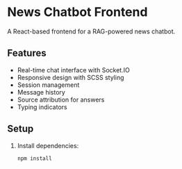 # News Chatbot Frontend

A React-based frontend for a RAG-powered news chatbot.

## Features

- Real-time chat interface with Socket.IO
- Responsive design with SCSS styling
- Session management
- Message history
- Source attribution for answers
- Typing indicators

## Setup

1. Install dependencies:
   ```bash
   npm install